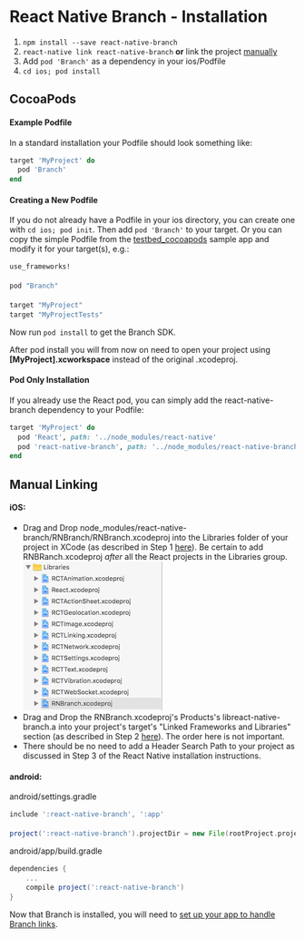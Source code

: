 # React Native Branch - Installation
1. `npm install --save react-native-branch`
2. `react-native link react-native-branch` **or** link the project [manually](#manual-linking)
3. Add `pod 'Branch'` as a dependency in your ios/Podfile
4. `cd ios; pod install`

## CocoaPods
#### Example Podfile
In a standard installation your Podfile should look something like:
```Ruby
target 'MyProject' do
  pod 'Branch'
end
```

#### Creating a New Podfile
If you do not already have a Podfile in your ios directory, you can create one with `cd ios; pod init`. Then add `pod 'Branch'` to your target. Or you
can copy the simple Podfile from the [testbed_cocoapods](../testbed/testbed_cocoapods/ios/Podfile) sample app
and modify it for your target(s), e.g.:
```Ruby
use_frameworks!

pod "Branch"

target "MyProject"
target "MyProjectTests"
```
Now run `pod install` to get the Branch SDK.

After pod install you will from now on need to open your project using **[MyProject].xcworkspace** instead of the original .xcodeproj.

#### Pod Only Installation
If you already use the React pod, you can simply add the react-native-branch dependency to your Podfile:
```Ruby
target 'MyProject' do
  pod 'React', path: '../node_modules/react-native'
  pod 'react-native-branch', path: '../node_modules/react-native-branch'
end
```

## Manual Linking
#### iOS:
- Drag and Drop node_modules/react-native-branch/RNBranch/RNBranch.xcodeproj into the Libraries folder of your project in XCode (as described in Step 1 [here](http://facebook.github.io/react-native/docs/linking-libraries-ios.html#manual-linking)). Be certain to add RNBRanch.xcodeproj
*after* all the React projects in the Libraries group.
![RNBranch.xcodeproj after React projects](./assets/RNBRanch.png)
- Drag and Drop the RNBranch.xcodeproj's Products's libreact-native-branch.a into your project's target's "Linked Frameworks and Libraries" section (as described in Step 2 [here](http://facebook.github.io/react-native/docs/linking-libraries-ios.html#manual-linking)). The order here is not important.
- There should be no need to add a Header Search Path to your project as
  discussed in Step 3 of the React Native installation instructions.

#### android:
android/settings.gradle
```gradle
include ':react-native-branch', ':app'

project(':react-native-branch').projectDir = new File(rootProject.projectDir, '../node_modules/react-native-branch/android')
```
android/app/build.gradle
```gradle
dependencies {
    ...
    compile project(':react-native-branch')
}
```

Now that Branch is installed, you will need to [set up your app to handle Branch links](./setup.md).
